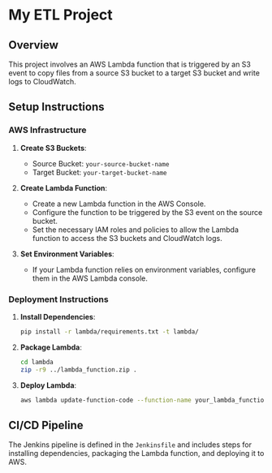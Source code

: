 
# My ETL Project

## Overview
This project involves an AWS Lambda function that is triggered by an S3 event to copy files from a source S3 bucket to a target S3 bucket and write logs to CloudWatch.

## Setup Instructions

### AWS Infrastructure
1. **Create S3 Buckets**:
    - Source Bucket: `your-source-bucket-name`
    - Target Bucket: `your-target-bucket-name`

2. **Create Lambda Function**:
    - Create a new Lambda function in the AWS Console.
    - Configure the function to be triggered by the S3 event on the source bucket.
    - Set the necessary IAM roles and policies to allow the Lambda function to access the S3 buckets and CloudWatch logs.

3. **Set Environment Variables**:
    - If your Lambda function relies on environment variables, configure them in the AWS Lambda console.

### Deployment Instructions

1. **Install Dependencies**:
    ```sh
    pip install -r lambda/requirements.txt -t lambda/
    ```

2. **Package Lambda**:
    ```sh
    cd lambda
    zip -r9 ../lambda_function.zip .
    ```

3. **Deploy Lambda**:
    ```sh
    aws lambda update-function-code --function-name your_lambda_function_name --zip-file fileb://lambda_function.zip
    ```

## CI/CD Pipeline
The Jenkins pipeline is defined in the `Jenkinsfile` and includes steps for installing dependencies, packaging the Lambda function, and deploying it to AWS.